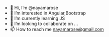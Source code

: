 - 👋 Hi, I’m @nayamarose
- 👀 I’m interested in Angular,Bootstrap
- 🌱 I’m currently learning JS
- 💞️ I’m looking to collaborate on ...
- 📫 How to reach me nayamarose@gmail.com

<!---
nayamarose/nayamarose is a ✨ special ✨ repository because its `README.md` (this file) appears on your GitHub profile.
You can click the Preview link to take a look at your changes.
--->
